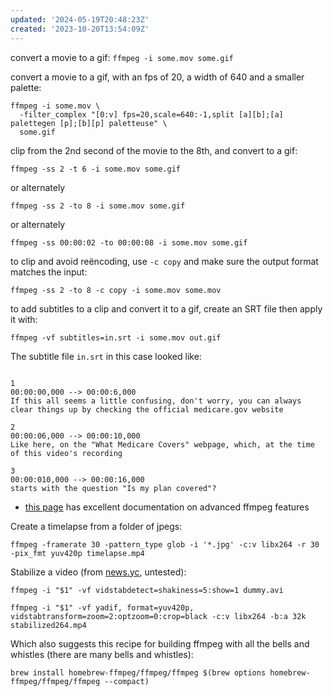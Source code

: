 ```yaml
---
updated: '2024-05-19T20:48:23Z'
created: '2023-10-20T13:54:09Z'
---
```

convert a movie to a gif: `ffmpeg -i some.mov some.gif`

convert a movie to a gif, with an fps of 20, a width of 640 and a smaller palette: 

```shell
ffmpeg -i some.mov \
  -filter_complex "[0:v] fps=20,scale=640:-1,split [a][b];[a] palettegen [p];[b][p] paletteuse" \
  some.gif
```

clip from the 2nd second of the movie to the 8th, and convert to a gif:

`ffmpeg -ss 2 -t 6 -i some.mov some.gif`

or alternately

`ffmpeg -ss 2 -to 8 -i some.mov some.gif`

or alternately

`ffmpeg -ss 00:00:02 -to 00:00:08 -i some.mov some.gif`

to clip and avoid reëncoding, use `-c copy` and make sure the output format matches the input:

`ffmpeg -ss 2 -to 8 -c copy -i some.mov some.mov`

to add subtitles to a clip and convert it to a gif, create an SRT file then apply it with:

`ffmpeg -vf subtitles=in.srt -i some.mov out.gif`

The subtitle file `in.srt` in this case looked like:

```

1
00:00:00,000 --> 00:00:6,000
If this all seems a little confusing, don't worry, you can always clear things up by checking the official medicare.gov website

2
00:00:06,000 --> 00:00:10,000
Like here, on the "What Medicare Covers" webpage, which, at the time of this video's recording

3
00:00:010,000 --> 00:00:16,000
starts with the question "Is my plan covered"?
```

- [this page](https://amiaopensource.github.io/ffmprovisr/#filtergraphs) has excellent documentation on advanced ffmpeg features

Create a timelapse from a folder of jpegs:

`ffmpeg -framerate 30 -pattern_type glob -i '*.jpg' -c:v libx264 -r 30 -pix_fmt yuv420p timelapse.mp4`

Stabilize a video (from [news.yc](https://news.ycombinator.com/item?id=40408878), untested):

```
ffmpeg -i "$1" -vf vidstabdetect=shakiness=5:show=1 dummy.avi

ffmpeg -i "$1" -vf yadif, format=yuv420p, vidstabtransform=zoom=2:optzoom=0:crop=black -c:v libx264 -b:a 32k stabilized264.mp4
```

Which also suggests this recipe for building ffmpeg with all the bells and whistles (there are many bells and whistles):

`brew install homebrew-ffmpeg/ffmpeg/ffmpeg $(brew options homebrew-ffmpeg/ffmpeg/ffmpeg --compact)`